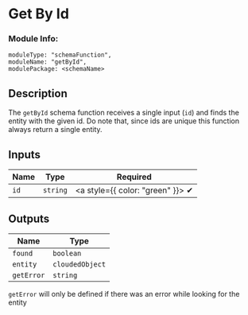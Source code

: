 # Get By Id
### Module Info: 
```
moduleType: "schemaFunction",
moduleName: "getById",
modulePackage: <schemaName>
```

## Description
The `getById` schema function receives a single input (`id`) and finds the entity with the given id. Do note that, since ids are unique this function always return a single entity.

## Inputs
| Name | Type | Required
|------|------|:-----:|
| `id` | `string` | <a style={{ color: "green" }}> ✔ </a>


## Outputs
| Name | Type |
| ------ | ------ |
| `found` | `boolean` |
| `entity` | `cloudedObject` |
| `getError` | `string` |


`getError` will only be defined if there was an error while looking for the entity

